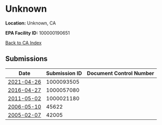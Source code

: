 # Unknown

**Location:** Unknown, CA

**EPA Facility ID:** 100000190651

[Back to CA Index](../../index.md)

## Submissions

| Date | Submission ID | Document Control Number |
|------|--------------|-------------------------|
| [2021-04-26](submissions/1000093505.md) | 1000093505 |  |
| [2016-04-27](submissions/1000057080.md) | 1000057080 |  |
| [2011-05-02](submissions/1000021180.md) | 1000021180 |  |
| [2006-05-10](submissions/45622.md) | 45622 |  |
| [2005-02-07](submissions/42005.md) | 42005 |  |
